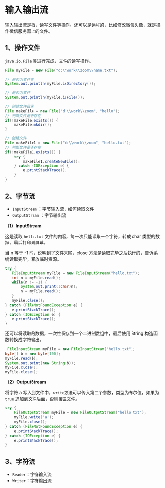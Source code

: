 # 输入输出流

输入输出流是指，读写文件等操作。还可以是远程的，比如修改微信头像，就是操作微信服务器上的文件。



## 1、操作文件

`java.io.File` 类进行完成，文件的读写操作。

```java
File myFile = new File("d:\\work\\zoom\\name.txt");
		
// 是否为文件夹
System.out.println(myFile.isDirectory());

// 是否为文件 
System.out.println(myFile.isFile());

// 创建文件目录
File makeFile = new File("d:\\work\\zoom", "hello");
// 判断文件是否存在
if(!makeFile.exists()) {
    makeFile.mkdir();
}

// 创建文件
File makeFile1 = new File("d:\\work\\zoom", "hello.txt");
// 判断文件是否存在
if(!makeFile1.exists()) {
    try {
        makeFile1.createNewFile();
    } catch (IOException e) {
        e.printStackTrace();
    }
}
```





## 2、字节流

- `InputStream` ：字节输入流，如何读取文件
- `OutputStream` ：字节输出流



**（1）InputStream**

这是读取 `hello.txt` 文件的内容，每一次只能读取一个字符，转成 char 类型的数据。最后打印到屏幕。

当 n 等于 -1 时，说明到了文件末尾，close 方法是读取完毕之后执行的，告诉系统读取完毕，释放临时资源。

 ```java
try {
    FileInputStream myFile = new FileInputStream("hello.txt");
    int n = myFile.read();
    while(n != -1) {
        System.out.print((char)n);
        n = myFile.read();
    }
    myFile.close();
} catch (FileNotFoundException e) {
    e.printStackTrace();
} catch (IOException e) {
    e.printStackTrace();
} 
 ```

还可以将读取的数据，一次性保存到一个二进制数组中，最后使用 String 构造函数转换成字符输出。

```java
 FileInputStream myFile = new FileInputStream("hello.txt");
byte[] b = new byte[100];
myFile.read(b);
System.out.print(new String(b));
myFile.close();
myFile.close();	
```

**（2）OutputStream**

 将字符 a 写入到文件中，`write`方法可以传入第二个参数，类型为布尔值，如果为 `true` 追加到文件后面，否则覆盖文件。

```java
try {
    FileOutputStream myFile = new FileOutputStream("hello.txt");
    myFile.write('a');
    myFile.close();
} catch (FileNotFoundException e) {
    e.printStackTrace();
} catch (IOException e) {
    e.printStackTrace();
}
```



## 3、字符流

- `Reader`：字符输入流
- `Writer`：字符输出流
 
 <comment-comment/> 
 